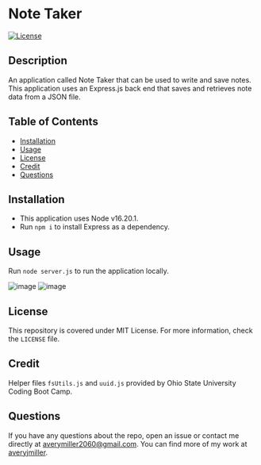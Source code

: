 # Note Taker
[![License](https://img.shields.io/badge/License-MIT-yellow.svg)](https://opensource.org/licenses/MIT)

## Description
An application called Note Taker that can be used to write and save notes. This application uses an Express.js back end that saves and retrieves note data from a JSON file.

## Table of Contents
- [Installation](#installation)
- [Usage](#usage)
- [License](#license)
- [Credit](#credit)
- [Questions](#questions)

## Installation
- This application uses Node v16.20.1.
- Run `npm i` to install Express as a dependency.

## Usage
Run `node server.js` to run the application locally.

![image](https://github.com/averyjmiller/note-taker/assets/54604339/0dd46119-25cf-4117-aeff-6a777fb85c47)
![image](https://github.com/averyjmiller/note-taker/assets/54604339/33c85d3d-d0c5-43cc-9d61-50e9f0a30949)

## License
This repository is covered under MIT License. For more information, check the `LICENSE` file.

## Credit
Helper files `fsUtils.js` and `uuid.js` provided by Ohio State University Coding Boot Camp.

## Questions
If you have any questions about the repo, open an issue 
or contact me directly at averymiller2060@gmail.com. You can find 
more of my work at [averyjmiller](https://github.com/averyjmiller).
